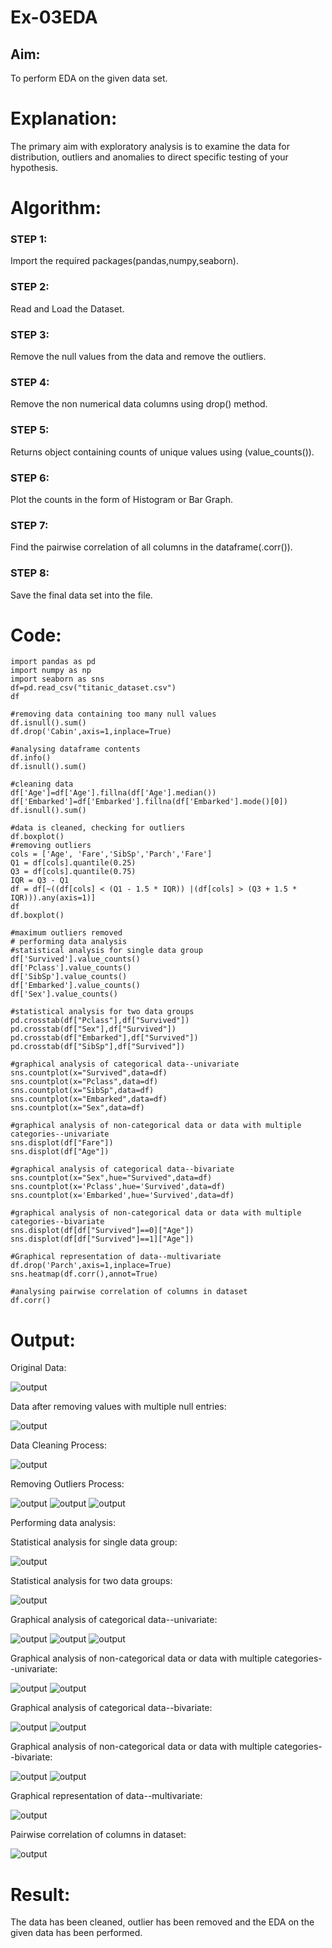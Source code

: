 # Ex-03EDA

## Aim:
To perform EDA on the given data set. 

# Explanation:
The primary aim with exploratory analysis is to examine the data for distribution, outliers and 
anomalies to direct specific testing of your hypothesis.

# Algorithm:
### STEP 1:
Import the required packages(pandas,numpy,seaborn).

### STEP 2:
Read and Load the Dataset.

### STEP 3:
Remove the null values from the data and remove the outliers.

### STEP 4:
Remove the non numerical data columns using drop() method.

### STEP 5:
Returns object containing counts of unique values using (value_counts()).

### STEP 6:
Plot the counts in the form of Histogram or Bar Graph.

### STEP 7:
Find the pairwise correlation of all columns in the dataframe(.corr()).

### STEP 8:
Save the final data set into the file.

# Code:
```
import pandas as pd
import numpy as np
import seaborn as sns
df=pd.read_csv("titanic_dataset.csv")
df

#removing data containing too many null values
df.isnull().sum()
df.drop('Cabin',axis=1,inplace=True)

#analysing dataframe contents
df.info()
df.isnull().sum()

#cleaning data
df['Age']=df['Age'].fillna(df['Age'].median())
df['Embarked']=df['Embarked'].fillna(df['Embarked'].mode()[0])
df.isnull().sum()

#data is cleaned, checking for outliers
df.boxplot()
#removing outliers
cols = ['Age', 'Fare','SibSp','Parch','Fare']
Q1 = df[cols].quantile(0.25)
Q3 = df[cols].quantile(0.75)
IQR = Q3 - Q1
df = df[~((df[cols] < (Q1 - 1.5 * IQR)) |(df[cols] > (Q3 + 1.5 * IQR))).any(axis=1)]
df
df.boxplot()

#maximum outliers removed
# performing data analysis
#statistical analysis for single data group
df['Survived'].value_counts()
df['Pclass'].value_counts()
df['SibSp'].value_counts()
df['Embarked'].value_counts()
df['Sex'].value_counts()

#statistical analysis for two data groups
pd.crosstab(df["Pclass"],df["Survived"])
pd.crosstab(df["Sex"],df["Survived"])
pd.crosstab(df["Embarked"],df["Survived"])
pd.crosstab(df["SibSp"],df["Survived"])

#graphical analysis of categorical data--univariate
sns.countplot(x="Survived",data=df)
sns.countplot(x="Pclass",data=df)
sns.countplot(x="SibSp",data=df)
sns.countplot(x="Embarked",data=df)
sns.countplot(x="Sex",data=df)

#graphical analysis of non-categorical data or data with multiple categories--univariate
sns.displot(df["Fare"])
sns.displot(df["Age"])

#graphical analysis of categorical data--bivariate
sns.countplot(x="Sex",hue="Survived",data=df)
sns.countplot(x='Pclass',hue='Survived',data=df)
sns.countplot(x='Embarked',hue='Survived',data=df)

#graphical analysis of non-categorical data or data with multiple categories--bivariate
sns.displot(df[df["Survived"]==0]["Age"])
sns.displot(df[df["Survived"]==1]["Age"])

#Graphical representation of data--multivariate 
df.drop('Parch',axis=1,inplace=True)
sns.heatmap(df.corr(),annot=True)

#analysing pairwise correlation of columns in dataset
df.corr()
```

# Output:

Original Data:

![output](op1.png)

Data after removing values with multiple null entries:

![output](op2.png)

Data Cleaning Process:

![output](op3.png)

Removing Outliers Process:

![output](op4.png)
![output](op5.png)
![output](op6.png)

Performing data analysis:

Statistical analysis for single data group:

![output](op7.png)

Statistical analysis for two data groups:

![output](op8.png)

Graphical analysis of categorical data--univariate:

![output](op9.png)
![output](op10.png)
![output](op11.png)

Graphical analysis of non-categorical data or data with multiple categories--univariate:

![output](op12.png)
![output](op13.png)

Graphical analysis of categorical data--bivariate:

![output](op14.png)
![output](op15.png)

Graphical analysis of non-categorical data or data with multiple categories--bivariate:

![output](op16.png)
![output](op17.png)

Graphical representation of data--multivariate:

![output](op18.png)

Pairwise correlation of columns in dataset:

![output](op19.png)

# Result:
The data has been cleaned, outlier has been removed and the EDA on the given data has been performed.
